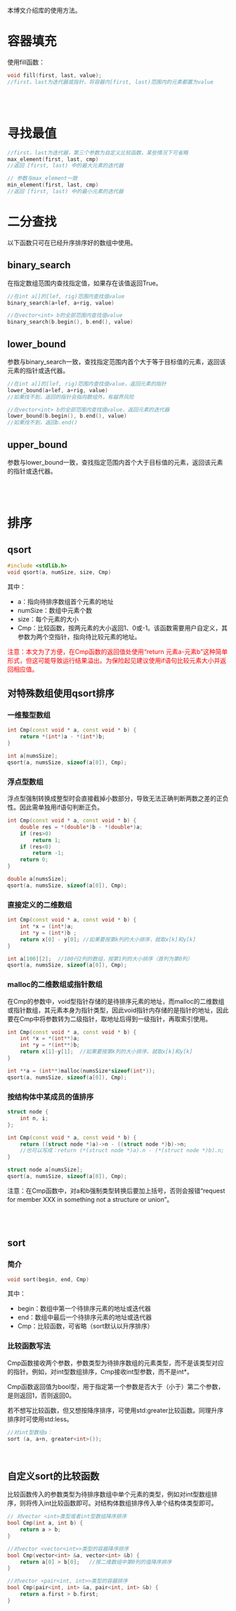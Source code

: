 本博文介绍<algorithm>库的使用方法。

# 容器填充
使用fill函数：

```cpp
void fill(first, last, value);
//first，last为迭代器或指针，将容器内[first, last)范围内的元素都置为value
```

<br/><br/>

# 寻找最值
```cpp
//first，last为迭代器，第三个参数为自定义比较函数，某些情况下可省略
max_element(first, last, cmp)
//返回 [first, last) 中的最大元素的迭代器

// 参数与max_element一致
min_element(first, last, cmp)
//返回 [first, last) 中的最小元素的迭代器
```


# 二分查找
以下函数只可在已经升序排序好的数组中使用。
## binary_search
在指定数组范围内查找指定值，如果存在该值返回True。
```cpp
//在int a[]的[lef, rig)范围内查找值value
binary_search(a+lef, a+rig, value)

//在vector<int> b的全部范围内查找值value
binary_search(b.begin(), b.end(), value)
```
## lower_bound
参数与binary_search一致，查找指定范围内首个大于等于目标值的元素，返回该元素的指针或迭代器。
```cpp
//在int a[]的[lef, rig)范围内查找值value，返回元素的指针
lower_bound(a+lef, a+rig, value)
//如果找不到，返回的指针会指向数组外，有越界风险

//在vector<int> b的全部范围内查找值value，返回元素的迭代器
lower_bound(b.begin(), b.end(), value)
//如果找不到，返回b.end()
```

## upper_bound
参数与lower_bound一致，查找指定范围内首个大于目标值的元素，返回该元素的指针或迭代器。

<br/><br/>

# 排序  
## qsort
```cpp
#include <stdlib.h>
void qsort(a, numSize, size, Cmp)
```
其中：  
- a：指向待排序数组首个元素的地址
- numSize：数组中元素个数  
- size：每个元素的大小  
- Cmp：比较函数，按两元素的大小返回1、0或-1。该函数需要用户自定义，其参数为两个空指针，指向待比较元素的地址。

<font color="ff0000">注意：本文为了方便，在Cmp函数的返回值处使用“return 元素a-元素b”这种简单形式，但这可能导致运行结果溢出。为保险起见建议使用if语句比较元素大小并返回相应值。</font>
<br/>

## 对特殊数组使用qsort排序
### 一维整型数组
```cpp
int Cmp(const void * a, const void * b) {
    return *(int*)a - *(int*)b;
}

int a[numsSize];
qsort(a, numsSize, sizeof(a[0]), Cmp);
```
### 浮点型数组
浮点型强制转换成整型时会直接截掉小数部分，导致无法正确判断两数之差的正负性。因此需单独用if语句判断正负。
```cpp
int Cmp(const void * a, const void * b) {
    double res = *(double*)b - *(double*)a;
    if (res>0)
        return 1;
    if (res<0)
        return -1;
    return 0;
}

double a[numsSize];
qsort(a, numsSize, sizeof(a[0]), Cmp);
```
### 直接定义的二维数组
```cpp
int Cmp(const void * a, const void * b) {
    int *x = (int*)a;   
    int *y = (int*)b ;
    return x[0] - y[0]; //如果要按第k列的大小排序，就取x[k]和y[k]
}

int a[100][2];  //100行2列的数组，按第1列的大小排序（首列为第0列）
qsort(a, numsSize, sizeof(a[0]), Cmp);
```

### malloc的二维数组或指针数组

在Cmp的参数中，void型指针存储的是待排序元素的地址，而malloc的二维数组或指针数组，其元素本身为指针类型，因此void指针内存储的是指针的地址，因此要在Cmp中将参数转为二级指针，取地址后得到一级指针，再取索引使用。
```cpp
int Cmp(const void * a, const void * b) {
    int *x = *(int**)a;   
    int *y = *(int**)b;
    return x[1]-y[1];  //如果要按第k列的大小排序，就取x[k]和y[k]
}

int **a = (int**)malloc(numsSize*sizeof(int*));
qsort(a, numsSize, sizeof(a[0]), Cmp);
```

### 按结构体中某成员的值排序
```cpp
struct node {
    int n, i;
};

int Cmp(const void * a, const void * b) {
    return ((struct node *)a)->n - ((struct node *)b)->n;
    //也可以写成：return (*(struct node *)a).n - (*(struct node *)b).n;
}

struct node a[numsSize];
qsort(a, numsSize, sizeof(a[0]), Cmp);
```
注意：在Cmp函数中，对a和b强制类型转换后要加上括号，否则会报错“request for member XXX in something not a structure or union”。

<br/><br/>

## sort
### 简介
```cpp
void sort(begin, end, Cmp) 
```
其中：
- begin：数组中第一个待排序元素的地址或迭代器
- end：数组中最后一个待排序元素的地址或迭代器
- Cmp：比较函数，可省略（sort默认以升序排序）
### 比较函数写法
Cmp函数接收两个参数，参数类型为待排序数组的元素类型，而不是该类型对应的指针。例如，对int型数组排序，Cmp接收int型参数，而不是int*。

Cmp函数返回值为bool型，用于指定第一个参数是否大于（小于）第二个参数，是则返回1，否则返回0。

若不想写比较函数，但又想按降序排序，可使用std:greater比较函数。同理升序排序时可使用std:less。
```cpp
//对int型数组a：
sort (a, a+n, greater<int>());
```
<br/>

## 自定义sort的比较函数
比较函数传入的参数类型为待排序数组中单个元素的类型，例如对int型数组排序，则将传入int比较函数即可。对结构体数组排序传入单个结构体类型即可。
```cpp
// 对vector <int>类型或者int型数组降序排序
bool Cmp(int a, int b) {
    return a > b;
}

//对vector <vector<int>>类型的容器降序排序
bool Cmp(vector<int> &a, vector<int> &b) {
    return a[0] > b[0];   //按二维数组中第0列的值降序排序
}

//对vector <pair<int, int>>类型的容器排序
bool Cmp(pair<int, int> &a, pair<int, int> &b) {
    return a.first > b.first;  
}
```

